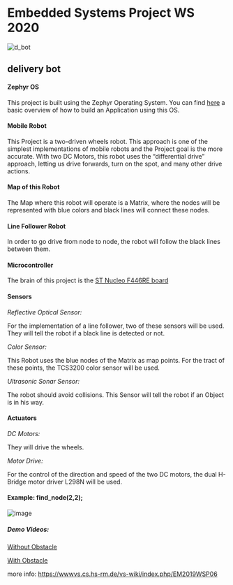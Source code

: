 # Embedded Systems Project WS 2020 
![d_bot](https://gitlab.cs.hs-rm.de/mmait001/d_bot/-/raw/master/logo.jpg)



## delivery bot

#### Zephyr OS

This project is built using the Zephyr Operating System.
You can find [here](https://docs.zephyrproject.org/latest/application/index.html#application) a basic overview of how to build an Application using this OS.

#### Mobile Robot

This Project is a two-driven wheels robot. This approach is one of the simplest implementations of mobile robots and the Project goal is the more accurate. With two DC Motors, this robot uses
the “differential drive” approach, letting us drive forwards, turn on the spot, and many other drive actions.

#### Map of this Robot

The Map where this robot will operate is a Matrix, where the nodes will be represented with blue colors and black lines will connect these nodes.

#### Line Follower Robot

In order to go drive from node to node, the robot will follow the black lines between them.

#### Microcontroller

The brain of this project is the [ST Nucleo F446RE board](https://www.st.com/en/evaluation-tools/nucleo-f446re.html) 

#### Sensors

*Reflective Optical Sensor:*

For the implementation of a line follower, two of these sensors will be used. They will tell the robot if a black line is detected or not.

*Color Sensor:*

This Robot uses the blue nodes of the Matrix as map points. For the tract of these points, the TCS3200 color sensor will be used.

*Ultrasonic Sonar Sensor:*

The robot should avoid collisions. This Sensor will tell the robot if an Object is in his way.

#### Actuators

*DC Motors:*

They will drive the wheels.

*Motor Drive:*

For the control of the direction and speed of the two DC motors, the dual H-Bridge motor driver L298N will be used.





#### Example: find_node(2,2);
![image](https://user-images.githubusercontent.com/41654186/170017637-d7db2622-509b-4fd1-a0a0-7d81f56b163e.png)



##### Demo Videos:

[Without Obstacle](https://youtu.be/d9CEZ9sfACA)

[With Obstacle](https://youtu.be/VZWVzdQHuu4)

more info: https://wwwvs.cs.hs-rm.de/vs-wiki/index.php/EM2019WSP06
